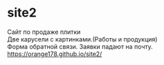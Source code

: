 # site2
Сайт по продаже плитки
<br>
Две карусели с картинками.(Работы и продукция)
<br>
Форма обратной связи.
Заявки падают на почту.
<br>
https://orange178.github.io/site2/
